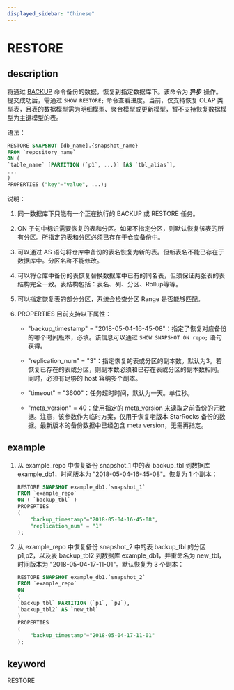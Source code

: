 ```yaml
---
displayed_sidebar: "Chinese"
---
```


# RESTORE

## description

将通过 [BACKUP](./BACKUP.md) 命令备份的数据，恢复到指定数据库下。该命令为 **异步** 操作。提交成功后，需通过 `SHOW RESTORE;` 命令查看进度。当前，仅支持恢复 OLAP 类型表，且表的数据模型需为明细模型、聚合模型或更新模型，暂不支持恢复数据模型为主键模型的表。

语法：

```sql
RESTORE SNAPSHOT [db_name].{snapshot_name}
FROM `repository_name`
ON (
`table_name` [PARTITION (`p1`, ...)] [AS `tbl_alias`],
...
)
PROPERTIES ("key"="value", ...);
```

说明：

1. 同一数据库下只能有一个正在执行的 BACKUP 或 RESTORE 任务。

2. ON 子句中标识需要恢复的表和分区。如果不指定分区，则默认恢复该表的所有分区。所指定的表和分区必须已存在于仓库备份中。

3. 可以通过 AS 语句将仓库中备份的表名恢复为新的表。但新表名不能已存在于数据库中。分区名称不能修改。
4. 可以将仓库中备份的表恢复替换数据库中已有的同名表，但须保证两张表的表结构完全一致。表结构包括：表名、列、分区、Rollup等等。

5. 可以指定恢复表的部分分区，系统会检查分区 Range 是否能够匹配。

6. PROPERTIES 目前支持以下属性：

    * "backup_timestamp" = "2018-05-04-16-45-08"：指定了恢复对应备份的哪个时间版本，必填。该信息可以通过 `SHOW SNAPSHOT ON repo;` 语句获得。

    * "replication_num" = "3"：指定恢复的表或分区的副本数。默认为3。若恢复已存在的表或分区，则副本数必须和已存在表或分区的副本数相同。同时，必须有足够的 host 容纳多个副本。

    * "timeout" = "3600"：任务超时时间，默认为一天。单位秒。

    * "meta_version" = 40：使用指定的 meta_version 来读取之前备份的元数据。注意，该参数作为临时方案，仅用于恢复老版本 StarRocks 备份的数据。最新版本的备份数据中已经包含 meta version，无需再指定。

## example

1. 从 example_repo 中恢复备份 snapshot_1 中的表 backup_tbl 到数据库 example_db1，时间版本为 "2018-05-04-16-45-08"。恢复为 1 个副本：

    ```sql
    RESTORE SNAPSHOT example_db1.`snapshot_1`
    FROM `example_repo`
    ON ( `backup_tbl` )
    PROPERTIES
    (
        "backup_timestamp"="2018-05-04-16-45-08",
        "replication_num" = "1"
    );
    ````

2. 从 example_repo 中恢复备份 snapshot_2 中的表 backup_tbl 的分区 p1,p2，以及表 backup_tbl2 到数据库 example_db1，并重命名为 new_tbl，时间版本为 "2018-05-04-17-11-01"。默认恢复为 3 个副本：

    ```sql
    RESTORE SNAPSHOT example_db1.`snapshot_2`
    FROM `example_repo`
    ON
    (
    `backup_tbl` PARTITION (`p1`, `p2`),
    `backup_tbl2` AS `new_tbl`
    )
    PROPERTIES
    (
        "backup_timestamp"="2018-05-04-17-11-01"
    );
    ```

## keyword

RESTORE
